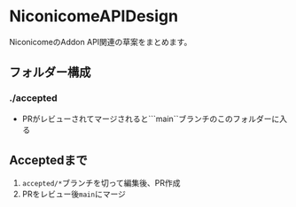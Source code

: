 # NiconicomeAPIDesign
NiconicomeのAddon API関連の草案をまとめます。

## フォルダー構成
### ./accepted
- PRがレビューされてマージされると```main``ブランチのこのフォルダーに入る

## Acceptedまで
1. ```accepted/*```ブランチを切って編集後、PR作成
2. PRをレビュー後```main```にマージ
